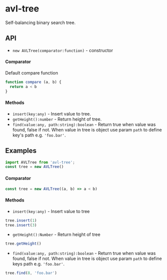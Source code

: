 # avl-tree
Self-balancing binary search tree.

## API 
* `new AVLTree(comparator:function)` - constructor
#### Comparator
Default compare function
```javascript
function compare (a, b) {
  return a < b
}
```

#### Methods
* `insert(key:any)` - Insert value to tree.
* `getHeight():number` - Return height of tree.
* `find(value:any, path:string):boolean` - Return true when value was found, false if not. When value in tree is object use param `path` to define key's path e.g. `'foo.bar'`.

## Examples

```javascript
import AVLTree from 'avl-tree';
const tree = new AVLTree()
```

#### Comparator
```javascript
const tree = new AVLTree((a, b) => a < b)
```
#### Methods
* `insert(key:any)` - Insert value to tree
```javascript
tree.insert(1)
tree.insert(3)
```

* `getHeight():Number` - Return height of tree
```javascript
tree.getHeight()
```

* `find(value:any, path:string):boolean` - Return true when value was found, false if not. When value in tree is object use param `path` to define keys path e.g. `'foo.bar'`.
```javascript
tree.find(8, 'foo.bar')
```